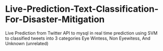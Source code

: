 # Live-Prediction-Text-Classification-For-Disaster-Mitigation
Live Prediction from Twitter API to mysql in real time prediction
using SVM to classified tweets into 3 categories Eye Wintess, Non Eyewitess, And Unknown (unrelated)
